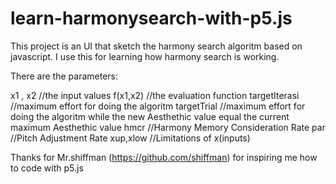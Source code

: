 # learn-harmonysearch-with-p5.js
This project is an UI that sketch the harmony search algoritm based on javascript.
I use this for learning how harmony search is working.

There are the parameters:

x1 , x2       //the input values
f(x1,x2)      //the evaluation function
targetIterasi //maximum effort for doing the algoritm
targetTrial   //maximum effort for doing the algoritm while the new Aesthethic value equal the current maximum Aesthethic value
hmcr          //Harmony Memory Consideration Rate
par           //Pitch Adjustment Rate
xup,xlow      //Limitations of x(inputs)

Thanks for Mr.shiffman (https://github.com/shiffman) for inspiring me how to code with p5.js
